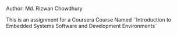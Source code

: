 
Author: Md. Rizwan Chowdhury

This is an assignment for a Coursera Course
Named ¨Introduction to Embedded Systems Software and Development Environments¨


